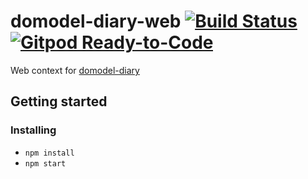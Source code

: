 # domodel-diary-web [![Build Status](https://travis-ci.com/thoughtsunificator/domodel-diary-web.svg?branch=master)](https://travis-ci.com/thoughtsunificator/domodel-diary-web) [![Gitpod Ready-to-Code](https://img.shields.io/badge/Gitpod-ready--to--code-blue?logo=gitpod)](https://gitpod.io/#https://github.com/thoughtsunificator/domodel-diary-web)

Web context for [domodel-diary](https://github.com/thoughtsunificator/domodel-diary)

## Getting started

### Installing

- ``npm install``
- ``npm start``
